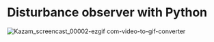 # Disturbance observer with Python

![Kazam_screencast_00002-ezgif com-video-to-gif-converter](https://github.com/user-attachments/assets/46c52fa3-3be2-4f6d-8a6c-f1d9df129f49)
